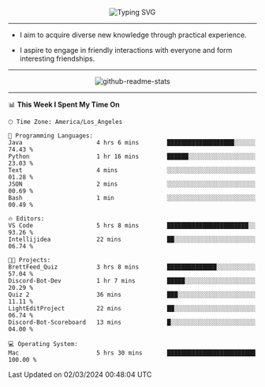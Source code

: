 <p align="center">
  <img src="https://readme-typing-svg.demolab.com?font=Fira+Code&weight=500&size=32&duration=2500&pause=1600&center=true&vCenter=true&random=false&width=1024&height=64&lines=Hi+there+%F0%9F%91%8B;I'm+delighted+you+could+make+it+here+%F0%9F%8E%89;I'm+Harry%2C+a+college+student+still+finding+my+way" alt="Typing SVG" />
</p>


---


- I aim to acquire diverse new knowledge through practical experience.

- I aspire to engage in friendly interactions with everyone and form interesting friendships.


---


<p align="center">
  <img src="https://github-readme-stats.vercel.app/api?username=Harry-Jing&show_icons=true" alt="github-readme-stats"/>
</p>


---

<!--START_SECTION:waka-->
📊 **This Week I Spent My Time On** 

```text
🕑︎ Time Zone: America/Los_Angeles

💬 Programming Languages: 
Java                     4 hrs 6 mins        ███████████████████░░░░░░   74.43 % 
Python                   1 hr 16 mins        ██████░░░░░░░░░░░░░░░░░░░   23.03 % 
Text                     4 mins              ░░░░░░░░░░░░░░░░░░░░░░░░░   01.28 % 
JSON                     2 mins              ░░░░░░░░░░░░░░░░░░░░░░░░░   00.69 % 
Bash                     1 min               ░░░░░░░░░░░░░░░░░░░░░░░░░   00.49 % 

🔥 Editors: 
VS Code                  5 hrs 8 mins        ███████████████████████░░   93.26 % 
Intellijidea             22 mins             ██░░░░░░░░░░░░░░░░░░░░░░░   06.74 % 

🐱‍💻 Projects: 
BrettFeed_Quiz           3 hrs 8 mins        ██████████████░░░░░░░░░░░   57.04 % 
Discord-Bot-Dev          1 hr 7 mins         █████░░░░░░░░░░░░░░░░░░░░   20.29 % 
Quiz 2                   36 mins             ███░░░░░░░░░░░░░░░░░░░░░░   11.11 % 
LightEditProject         22 mins             ██░░░░░░░░░░░░░░░░░░░░░░░   06.74 % 
Discord-Bot-Scoreboard   13 mins             █░░░░░░░░░░░░░░░░░░░░░░░░   04.00 % 

💻 Operating System: 
Mac                      5 hrs 30 mins       █████████████████████████   100.00 % 
```


 Last Updated on 02/03/2024 00:48:04 UTC
<!--END_SECTION:waka-->
